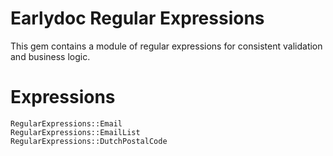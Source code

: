 # Earlydoc Regular Expressions

This gem contains a module of regular expressions for consistent validation and business logic.

Expressions
===========

    RegularExpressions::Email
    RegularExpressions::EmailList
    RegularExpressions::DutchPostalCode
